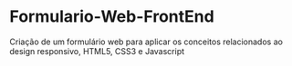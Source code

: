 # Formulario-Web-FrontEnd
 Criação de um formulário web para aplicar os conceitos relacionados ao design responsivo, HTML5, CSS3 e Javascript
